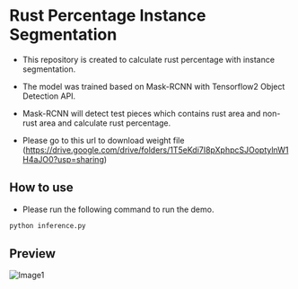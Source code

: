 # Rust Percentage Instance Segmentation

- This repository is created to calculate rust percentage with instance segmentation.

- The model was trained based on Mask-RCNN with Tensorflow2 Object Detection API.

- Mask-RCNN will detect test pieces which contains rust area and non-rust area and calculate rust percentage.

- Please go to this url to download weight file (https://drive.google.com/drive/folders/1T5eKdi7I8pXphpcSJOoptylnW1H4aJO0?usp=sharing)


## How to use

- Please run the following command to run the demo.

```python
python inference.py
```

## Preview

![Image1](https://raw.githubusercontent.com/chunmusic/Rust_Instance_Segmentation/master/output.gif)
